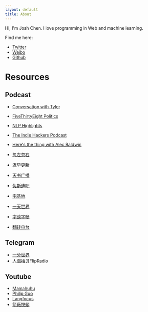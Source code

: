```yaml
---
layout: default
title: About
---
```


Hi, I'm Josh Chen. I love programming in Web and machine learning.

Find me here:
- [Twitter](https://twitter.com/josherich)
- [Weibo](https://weibo.com/josherich)
- [Github](https://github.com/josherich)

# Resources

## Podcast

- [Conversation with Tyler]()
- [FiveThirtyEight Politics]()
- [NLP Highlights]()
- [The Indie Hackers Podcast]()
- [Here's the thing with Alec Baldwin]()

- [忽左忽右]()
- [迟早更新]()
- [天书广播]()
- [优斯迪吧]()
- [宅基地]()
- [一天世界]()
- [字谈字畅]()
- [翻转电台]()

## Telegram

- [一分世界](https://t.me/yifenshijie)
- [人海拾贝FlipRadio](https://t.me/flipradio)

## Youtube

- [Mamahuhu](https://www.youtube.com/channel/UCmH8FWFRkbfsYj-zXsEvypQ)
- [Philip Guo](https://www.youtube.com/channel/UCmn_foEcC0mY72rzRrMzWSQ)
- [Langfocus](https://www.youtube.com/channel/UCNhX3WQEkraW3VHPyup8jkQ)
- [箭廠視頻](https://www.youtube.com/channel/UC_9AeV5Riy9AsIJZEsnsCDw)